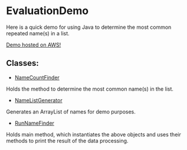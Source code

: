 # EvaluationDemo

Here is a quick demo for using Java to determine the most common repeated name(s) in a list.

[Demo hosted on AWS!](http://52.14.153.185:8080/NameCountFinder/)

## Classes:

* [NameCountFinder](NameCountFinder.java)

Holds the method to determine the most common name(s) in the list.
* [NameListGenerator](NameListGenerator.java)

Generates an ArrayList of names for demo purposes.
* [RunNameFinder](RunNameFinder.java)

Holds main method, which instantiates the above objects and uses their methods to print the result of the data processing.

